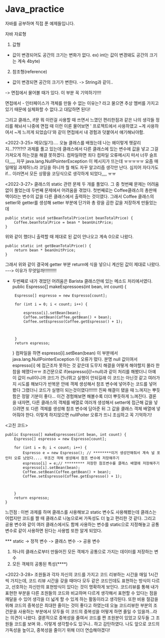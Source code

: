 # Java_practice
자바를 공부하며 직접 푼 예제들입니다.



자바 자료형
1. 값형
 - 값이 변경되어도 공간의 크기는 변화가 없다. ex) int는 값이 변경돼도 공간의 크기는 계속 4byte)
2. 참조형(reference)
 - 값이 변경되면 공간의 크기가 변한다. -> String과 같이..
    
-> 면접에서 물어볼 때가 있다. 이 부분 꼭 기억하기!!!!

면접에서 - 인터페이스가 객체를 만들 수 없는 이유는? 라고 물으면 추상 멤버를 가지고 있기 때문에 실체화할 수 없다.고 대답하면 된다!


그리고 클래스, if문 뭐 이런걸 사용할 때 쓰면서 느꼈던 편리한점과 같은 나의 생각들 정리를 해놔서 나중에 면접 때 이런 이론 물어보면 ' 프로젝트에서 사용하였고 ~게 사용하여서 ~게 느끼게 되었습다'와 같이 면접에서 내 경험과 덧붙여서 얘기해놔야함.


<2022-3-25>
메모(일기)....
오늘 클래스를 배웠는데 나는 왜이렇게 헷갈리지...???!?!? 과제를 풀고 있는데 클래스에서 다른 클래스에 있는 변수에 값을 넣고 그걸 가져오게 하는것을 해결 못하겠다. 컴파일하면 죄다 컴파일 오류메시지 떠서 너무 슬프다,,,,, 자꾸 java.lang.NullPointerException 이 메시지가 뜨는데 ㅠㅠㅠㅠㅠ 요즘 매일매일 과제하느라 코딩을 하니까 뭘 해도 자꾸 알고리즘 생각만 난다. 심지어 자다가도 if... 이러면서 모든 상황을 코딩식으로 생각하게 되었다,,,, ㅠㅠ 

<2022-3-27>
클래스의 static 관련 문제 두 개를 풀었다. 그 중 첫번째 문제는 어려움 없이 풀었는데 두번째 문제에서 어려움을 겪었다.
첫번째로는 Coffee클래스의 총판매액이라는 변수의 값을 다른 클래스에서 출력하는 것이였다. 그래서 Coffee 클래스의 setter와 getter를 생성해 setter 부분에 단가와 총 량을 곱한 값을 저장하게 만들었는데 

	public static void setBeanTotalPrice(int beanTotalPrice) { 
		Coffee.beanTotalPrice = bean * beanUnitPrice;
	}
 
 위와 같이 했더니 출력할 때 제대로 된 값이 안나오고 계속 0으로 나왔다. 
 
 	public static int getBeanTotalPrice() {
		return bean * beanUnitPrice;
	}
 그래서 위와 같이 결국에 getter 부분 return에 식을 넣으니 계산된 값이 제대로 나왔다. ---> 이유가 무엇일까!!!!!!!!!!
 
 
 - 두번째로 내가 겪었던 어려움은 Barista 클래스안에 있는 메소드 처리에서였다.
 	public Espresso[] makeEspressoes(int bean, int count) {

		Espresso[] espresso = new Espresso[count];

		for (int i = 0; i < count; i++) {

			espresso[i].setBean(bean);
			Coffee.setBean(Coffee.getBean() + bean);
			Coffee.setEspresso(Coffee.getEspresso() + 1);



		}
		return espresso;
	}
 컴파일을 하면  espresso[i].setBean(bean) 이 부분에서 java.lang.NullPointerException 이 오류가 떴다. 분명 null 값이여서 espresso[i] 에 접근조차 못하는 것 같은데 도무지 해결을 어떻게 해야할지 몰라 한참을 헤맸다ㅠㅠ 조건문으로 if(espresso[i]!=null)과 같이 처리를 해봤더니 아예 이 값이 null이니까 코드가 건너뛰고 실행이 안되길래 이 코드는 아닌것 같고 여러가지 시도를 해보다가 반복문 안에 객체 생성해서 참조 변수에 넣어주는 코드를 넣어봤다 그랬더니 코드가 실행이 되는것이였다!!!!!!! 진짜 해결이 됐을 때 느껴지는 뿌듯함은 정말 기분이 좋다... 이건 경험해보면 해볼수록 더더 뿌듯하게 느껴진다. 
 결론을 내자면, 다른 클래스의 객체를 배열로 여러개 생성해서 setter에 접근해 값을 넣으려면 또 다른 객체를 생성해 참조 변수에 담아준 뒤 그 값을 클래스 객체 배열에 넣어줘야 한다. 이렇게 하지않으면 nullPoiter 오류가 뜨니 조심하고 꼭 기억하기!
 
 <고친 코드>
 
  	public Espresso[] makeEspressoes(int bean, int count) {
		Espresso[] espresso = new Espresso[count];

		for (int i = 0; i < count; i++) {
			Espresso e = new Espresso(); // ********이거 생성안해줘서 계속 널 포인터 오류 났었다.... 무조건 객체 생성해서 참조 변수에 저장해주기
			espresso[i] = e;// ********* 저장한 참조변수를 클래스 배열에 저장해주기
			espresso[i].setBean(bean);
			Coffee.setBean(Coffee.getBean() + bean);
			Coffee.setEspresso(Coffee.getEspresso() + 1);



		}
		return espresso;
	}
 
 
 느낀점 : 이번 과제를 하며 클래스를 사용해보고 static 변수도 사용해봤는데 클래스는 어렵지만 코드를 짤 때 클래스로 나눔으로써 가독성도 더 높고 편리한 것 같다. 그리고 공용 변수와 같이 여러 클래스에서도 함께 사용하는 변수를 static으로 지정해놓고 공통변수로 같이 사용하면 된다는 사용법 또한 알게 되었다. 
 
*** static -> 정적 변수 -> 클래스 변수 -> 공용 변수
1. 하나의 클래스로부터 만들어진 모든 객체가 공통으로 가지는 데이터를 저장하는 변수
2. 모든 객체의 공통된 특성(****)


<2022-3-28>
조원들과 각자 자신의 코드를 가지고 코드 리뷰하는 시간을 매일 1시간씩 가지는데, 코드 리뷰 시간을 갖을 때마다 모두 같은 코드인데도 표현하는 방식이 다르고, 선호하는 자신만의 표현방식이 있다는 것이 명확하게 보인다. 코드리뷰를 통해 내가 표현한 부분을 다른 조원들의 코드와 비교하며 다르게 생각해서 표현할 수 있다는 점을 깨달을 수 있어 생각을 더 넓게 할 수 있게 하는 활동이라고 생각된다. 또한 비용 절감을 위해 코드의 중복성은 최대한 줄이는 것이 좋다고 하였는데 오늘 코드리뷰한 부분의 조건문을 사용하는 부분에서 모두들 이 코드의 중복성을 어떻게 하면 줄일 수 있을까...라는 의견이 나왔다. 결론적으로 중복성을 줄여서 코드를 짠 조원분이 있었고 모두들 그 조원들 코드를 보며 와.. 이렇게 생각할수도 있구나.. 하고 감탄하였다. 나도 앞으로 코드의 가독성을 높이고, 중복성을 줄이기 위해 더더 연습해야겠다!
